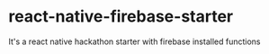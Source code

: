 # react-native-firebase-starter
It's a react native hackathon starter with firebase installed functions
